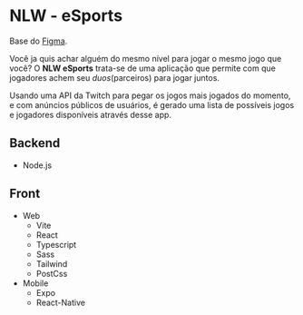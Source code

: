 # NLW - eSports

  
  Base do [Figma](https://www.figma.com/community/file/1150897317533332617).
  
  Você ja quis achar alguém do mesmo nível para jogar o mesmo jogo que você? 
  O __NLW eSports__ trata-se de uma aplicação que permite com que jogadores achem seu _duos_(parceiros) para jogar juntos.

  Usando uma API da Twitch para pegar os jogos mais jogados do momento, e com anúncios públicos de 
  usuários, é gerado uma lista de possíveis jogos e jogadores disponíveis através desse app.
  

  ## Backend 

  - Node.js

  ## Front

  - Web 
      -  Vite
      -  React 
      -  Typescript
      -  Sass
      -  Tailwind
      -  PostCss
  -  Mobile
      -  Expo
      -  React-Native


